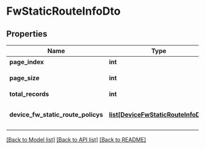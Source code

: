 # FwStaticRouteInfoDto

## Properties
Name | Type | Description | Notes
------------ | ------------- | ------------- | -------------
**page_index** | **int** | 页面索引。 | [optional] 
**page_size** | **int** | 每页显示记录数。 | [optional] 
**total_records** | **int** | 总记录数。 | [optional] 
**device_fw_static_route_policys** | [**list[DeviceFwStaticRouteInfoDto]**](DeviceFwStaticRouteInfoDto.md) | 防火墙设备静态路由配置信息。 | [optional] 

[[Back to Model list]](../README.md#documentation-for-models) [[Back to API list]](../README.md#documentation-for-api-endpoints) [[Back to README]](../README.md)


